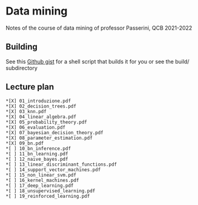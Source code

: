 # Data mining
Notes of the course of data mining of professor Passerini, QCB 2021-2022

## Building
See this [Github gist](https://gist.github.com/giacThePhantom/e080a777782754542d0e081835669085) for a shell script that builds it for you or see the build/ subdirectory

## Lecture plan

	*[X] 01_introduzione.pdf
	*[X] 02_decision_trees.pdf
	*[X] 03_knn.pdf
	*[X] 04_linear_algebra.pdf
	*[X] 05_probability_theory.pdf
	*[X] 06_evaluation.pdf
	*[X] 07_bayesian_decision_theory.pdf
	*[X] 08_parameter_estimation.pdf
	*[X] 09_bn.pdf
	*[ ] 10_bn_inference.pdf
	*[ ] 11_bn_learning.pdf
	*[ ] 12_naive_bayes.pdf
	*[ ] 13_linear_discriminant_functions.pdf
	*[ ] 14_support_vector_machines.pdf
	*[ ] 15_non_linear_svm.pdf
	*[ ] 16_kernel_machines.pdf
	*[ ] 17_deep_learning.pdf
	*[ ] 18_unsupervised_learning.pdf
	*[ ] 19_reinforced_learning.pdf
